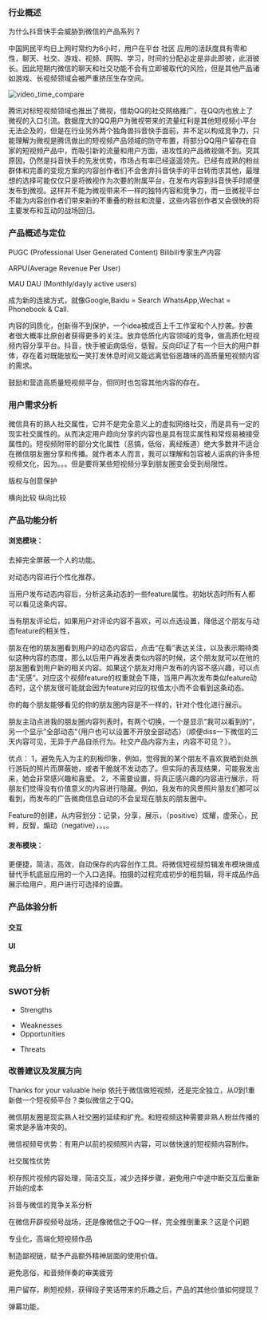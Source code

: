 ### 行业概述
<!--结合产品所在行业，介绍互联网背景（可以展现大局观、战略思维，如果不清晰就不写）-->

为什么抖音快手会威胁到微信的产品系列？

中国网民平均日上网时常约为6小时，用户在平台 社区 应用的活跃度具有零和性，聊天、社交、游戏、视频、网购、学习，时间的分配必定是非此即彼，此消彼长。因此短期内微信的聊天和社交功能不会有立即被取代的风险，但是其他产品诸如游戏、长视频领域会被严重挤压生存空间。

![video_time_compare](http://image.woshipm.com/wp-files/2020/01/Zt34KkvMNo3uF3vIeLX1.jpg)

腾讯对标短视频领域也推出了微视，借助QQ的社交网络推广，在QQ内也放上了微视的入口引流。数据庞大的QQ用户为微视带来的流量红利是其他短视频小平台无法企及的，但是在行业另外两个独角兽抖音快手面前，并不足以构成竞争力，只能理解为微视是腾讯做出的短视频产品领域的防守布置，将部分QQ用户留存在自家的短视频产品中，而吸引新的流量和用户方面，进攻性的产品微视做不到。究其原因，仍然是抖音快手的先发优势，市场占有率已经遥遥领先。已经有成熟的粉丝群体和完善的变现方案的内容创作者们不会舍弃抖音快手的平台转而求其他，最理想的选择可能仅仅只是将微视作为次要的附属平台，在发布内容到抖音快手时顺便发布到微视。这样并不能为微视带来不一样的独特内容和竞争力，而一旦微视平台不能为内容创作者们带来新的不重叠的粉丝和流量，这些内容创作者又会很快的将主要发布和互动的战场回归。

<!--介绍产品对应市场情况（市场规模、用户群体、产品组成及竞争情况、有何新趋势等）-->

### 产品概述与定位
<!--产品简单描述（可以按照why,what,where,when,who,how,how much的5W2H的思路来选择性简单描述）-->

<!--产品定位与目标（定位：不是你对产品做的事，而是你对预期客户要做的事。换句话说，你要在预期客户的头脑里给产品定位，它的基本概念应包括在合适的环境中和合适的时间对合适的人说合适的话-即满足合适的需求；目标：实现什么效果）-->

<!--产品形态（比如在终端类型、用户种类等等方面有多种已有的产品形式，为后面延伸思考还可以有哪些形式，或者已有形式之间的整合精简或者形成闭环等）-->

<!--产品发展规划（产品的远景目标以及实施的战略过程。可以细写到产品各类别结构规划及定位，产品生命周期规划等）-->
PUGC (Professional User Generated Content) Bilibili专家生产内容

ARPU(Average Revenue Per User)

MAU DAU (Monthly/dayly active users)

成为新的连接方式，就像Google,Baidu = Search WhatsApp,Wechat = Phonebook & Call.

内容的同质化，创新得不到保护，一个idea被成百上千工作室和个人抄袭。抄袭者很大概率比原创者获得更多的关注。放弃低质化内容领域的竞争，做高质化短视频内容分享平台。抖音，快手被诟病低俗，低智。反向印证了有一个巨大的用户群体，存在着对既能放松一笑打发休息时间又能远离低俗恶趣味的高质量短视频内容的需求。

鼓励和营造高质量短视频平台，但同时也包容其他内容的存在。

### 用户需求分析
<!--用户分析（用户地域分布、用户人群分布：性别、年龄、职业、学历等、用户使用客观场合和主观场景，这里个人觉得使用场景和使用所处的客观场合的分析很重要，可以保证你在思考的过程不脱离用户本身）-->

微信具有的熟人社交属性，它并不是完全意义上的虚拟网络社交，而是具有一定的现实社交属性的。从而决定用户趋向分享的内容也是具有现实属性和常规易被接受属性的。短视频附带的部分文化属性（恶搞，低俗，离经叛道）绝大多数并不适合在微信朋友圈分享和传播。就作者本人而言，我可以理解和包容被人诟病的许多短视频文化，因为。。。但是要将某些短视频分享到朋友圈变会受到局限性。

<!--需求分析（需求整理罗列，然后整理哪些被很好满足，哪些被很坏满足，哪些可以更好满足）-->

版权与创意保护

横向比较
纵向比较

### 产品功能分析
<!--功能模块框架及简单描述、主要业务流程，产品界面布局交互等）-->

#### 浏览模块：

去掉完全屏蔽一个人的功能。

对动态内容进行个性化推荐。

当用户发布动态内容后，分析这条动态的一些feature属性。初始状态时所有人都可以看见这条内容。

当有朋友评论后，如果用户对评论内容不喜欢，可以点选设置，降低这个朋友与动态feature的相关性，

朋友在他的朋友圈看到用户的动态内容后，点击“在看”表达关注，以及表示期待类似这种内容的态度，那么以后用户再发表类似内容的时候，这个朋友就可以在他的朋友圈看到用户新的相关内容。如果这个朋友对用户发布的内容不感兴趣，可以点击”无感“。对应这个视频feature的权重就会下降，当用户再次发布类似feature动态时，这个朋友很可能就会因为feature对应的权值太小而不会看到这条动态。

你的每个朋友能够看见的你的朋友圈内容是不一样的，针对个性化进行展示。

朋友主动点进我的朋友圈内容列表时，有两个切换，一个是显示”我可以看到的“，另一个显示”全部动态“（用户也可以设置不开放全部动态）（顺便diss一下微信的三天内容可见，无异于产品自杀行为。社交产品内容为主，内容不可见？）。

优点：
1，避免先入为主的刻板印象，例如，觉得我的某个朋友不喜欢我晒到处旅行游玩的照片而屏蔽她，或者干脆就不发动态了。但实际的表现结果，可能我发出来，她会非常感兴趣和喜爱。
2，不需要设置，将真正感兴趣的内容进行展示，将朋友们觉得没有价值意义的内容进行隐藏。例如，我发布的风景照片朋友们都可以看到，而发布的广告微商信息自动的不会呈现在朋友的朋友圈中。


Feature的创建，从内容划分：记录，分享，展示，（positive）炫耀，虚荣心，民粹，反智，煽动（negative），。。。




#### 发布模块：

更便捷，简洁，高效，自动保存的内容创作工具。将微信短视频剪辑发布模块做成替代手机底层应用的一个入口选择。拍摄的过程完成初步的粗剪辑，将半成品作品展示给用户，用户进行可选择的设置。

### 产品体验分析
#### 交互
#### UI

### 竞品分析
### SWOT分析
* Strengths 
<!--（需求满足、交互、视觉、技术性能、资源平台等方面分析用户体验，可以结合竞品来考虑）-->
* Weaknesses
* Opportunities 
<!--新产品，新市场，新需求，市场发展趋势优势，竞争对手失误等）-->
* Threats 
<!--新的竞争对手，市场挑战，替代产品，行业政策，用户不稳定或改变，突发风险事件等）-->


### 改善建议及发展方向
<!--改善建议：可针对上面提出的劣势或者功能、非功能分析提出具体的改进思路或方案，如果能有交互设计更好-->

<!--发展方向：可借鉴第六个模块的SWOT分析，见下图（分析完了还是做个总结得出结论，要不然分析有些浪费-下图红色字体部分）-->

Thanks for your valuable help
依托于微信做短视频，还是完全独立，从0到1重新做一个短视频平台？类似微信之于QQ。

微信朋友圈是现实熟人社交圈的延续和扩充。和短视频这种需要非熟人粉丝传播的需求是矛盾冲突的。


微信视频号优势：有用户以前的视频照片内容，可以做快速的短视频内容制作。

社交属性优势

积存照片视频内容处理，简洁交互，减少选择步骤，避免用户中途中断交互后重新开始的成本

抖音与微信的竞争关系分析

在微信开辟视频号战场，还是像微信之于QQ一样，完全推倒重来？这是个问题

专业化，高端化短视频作品

制造鄙视链，赋予产品额外精神层面的使用价值。

避免恶俗，和音频伴奏的审美疲劳

用户留存，刷短视频，获得段子笑话带来的乐趣之后，产品的其他价值如何提现？

弹幕功能，